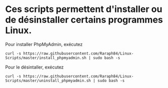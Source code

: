 # Ces scripts permettent d'installer ou de désinstaller certains programmes Linux.

Pour installer PhpMyAdmin, exécutez
```
curl -s https://raw.githubusercontent.com/Raraph84/Linux-Scripts/master/install_phpmyadmin.sh | sudo bash -s
```

Pour le désintaller, exécutez
```
curl -s https://raw.githubusercontent.com/Raraph84/Linux-Scripts/master/uninstall_phpmyadmin.sh | sudo bash -s
```
